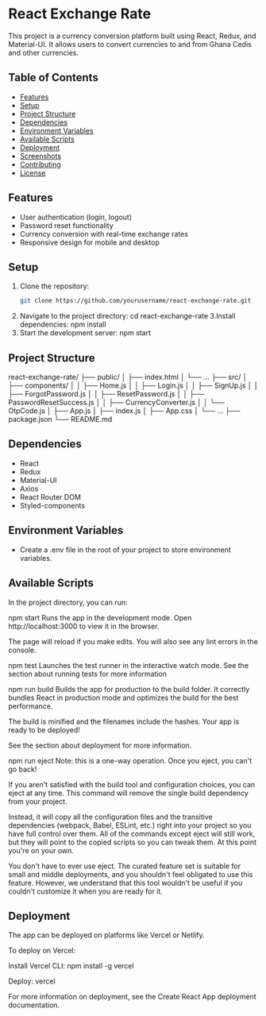 # React Exchange Rate

This project is a currency conversion platform built using React, Redux, and Material-UI. It allows users to convert currencies to and from Ghana Cedis and other currencies.

## Table of Contents
- [Features](#features)
- [Setup](#setup)
- [Project Structure](#project-structure)
- [Dependencies](#dependencies)
- [Environment Variables](#environment-variables)
- [Available Scripts](#available-scripts)
- [Deployment](#deployment)
- [Screenshots](#screenshots)
- [Contributing](#contributing)
- [License](#license)

## Features
- User authentication (login, logout)
- Password reset functionality
- Currency conversion with real-time exchange rates
- Responsive design for mobile and desktop

## Setup
1. Clone the repository:
   ```sh
   git clone https://github.com/yourusername/react-exchange-rate.git
2. Navigate to the project directory:
   cd react-exchange-rate
3.Install dependencies:
  npm install
4. Start the development server:
   npm start


## Project Structure
react-exchange-rate/
├── public/
│   ├── index.html
│   └── ...
├── src/
│   ├── components/
│   │   ├── Home.js
│   │   ├── Login.js
│   │   ├── SignUp.js
│   │   ├── ForgotPassword.js
│   │   ├── ResetPassword.js
│   │   ├── PasswordResetSuccess.js
│   │   ├── CurrencyConverter.js
│   │   └── OtpCode.js
│   ├── App.js
│   ├── index.js
│   ├── App.css
│   └── ...
├── package.json
└── README.md


## Dependencies
- React
- Redux
- Material-UI
- Axios
- React Router DOM
- Styled-components

## Environment Variables
- Create a .env file in the root of your project to store environment variables.

## Available Scripts
In the project directory, you can run:

npm start
Runs the app in the development mode.
Open http://localhost:3000 to view it in the browser.

The page will reload if you make edits.
You will also see any lint errors in the console.

npm test
Launches the test runner in the interactive watch mode.
See the section about running tests for more information

npm run build
Builds the app for production to the build folder.
It correctly bundles React in production mode and optimizes the build for the best performance.

The build is minified and the filenames include the hashes.
Your app is ready to be deployed!

See the section about deployment for more information.

npm run eject
Note: this is a one-way operation. Once you eject, you can't go back!

If you aren't satisfied with the build tool and configuration choices, you can eject at any time. This command will remove the single build dependency from your project.

Instead, it will copy all the configuration files and the transitive dependencies (webpack, Babel, ESLint, etc.) right into your project so you have full control over them. All of the commands except eject will still work, but they will point to the copied scripts so you can tweak them. At this point you're on your own.

You don't have to ever use eject. The curated feature set is suitable for small and middle deployments, and you shouldn't feel obligated to use this feature. However, we understand that this tool wouldn't be useful if you couldn't customize it when you are ready for it.

## Deployment
The app can be deployed on platforms like Vercel or Netlify.

To deploy on Vercel:

Install Vercel CLI:
npm install -g vercel

Deploy:
vercel

For more information on deployment, see the Create React App deployment documentation.


